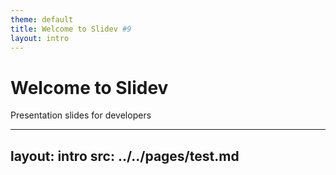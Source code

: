 ```yaml
---
theme: default
title: Welcome to Slidev #9
layout: intro
---
```


# Welcome to Slidev

Presentation slides for developers  
<Counter :count="1" m="t-4" />

---
layout: intro
src: ../../pages/test.md
---
